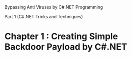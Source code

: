 Bypassing Anti Viruses by C#.NET Programming

Part 1 (C#.NET Tricks and Techniques)

# Chapter 1 : Creating Simple Backdoor Payload by C#.NET
